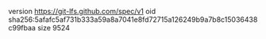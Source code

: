 version https://git-lfs.github.com/spec/v1
oid sha256:5afafc5af731b333a59a8a7041e8fd72715a126249b9a7b8c15036438c99fbaa
size 9524
